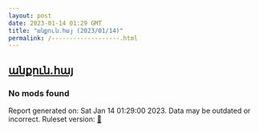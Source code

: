 ```yaml
---
layout: post
date: 2023-01-14 01:29 GMT
title: "անքուն.հայ (2023/01/14)"
permalink: /-------------------.html
---
```


## [անքուն.հայ](https://անքուն.հայ)

### No mods found

Report generated on: Sat Jan 14 01:29:00 2023. Data may be outdated or incorrect.
Ruleset version: [🧁](/version-cupcake)
